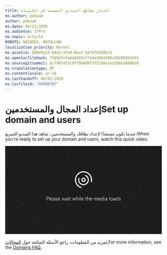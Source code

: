 ```yaml
---
title: اختبار مقاطع الفيديو المضمنة في الكيمياء
ms.author: pebaum
author: pebaum
ms.date: 04/21/2020
ms.audience: ITPro
ms.topic: article
ROBOTS: NOINDEX, NOFOLLOW
localization_priority: Normal
ms.assetid: d00e9a23-6443-4f4d-8ea7-bb75fb590b74
ms.openlocfilehash: 7569a7c4a6a6393cf7a9a3b54208c6b20b56d243
ms.sourcegitcommit: bc7d6f4f3c9f7060d073f5130e1ec856e248d020
ms.translationtype: MT
ms.contentlocale: ar-SA
ms.lasthandoff: 06/02/2020
ms.locfileid: "44509767"
---
```

# <a name="set-up-domain-and-users"></a><span data-ttu-id="ae345-102">إعداد المجال والمستخدمين</span><span class="sxs-lookup"><span data-stu-id="ae345-102">Set up domain and users</span></span>

<span data-ttu-id="ae345-103">عندما تكون مستعدًا لإعداد نطاقك والمستخدمين، شاهد هذا الفيديو السريع:</span><span class="sxs-lookup"><span data-stu-id="ae345-103">When you're ready to set up your domain and users, watch this quick video:</span></span>
  
![لا يدعم المتصفح الفيديو.](media/MSN_Video_Widget.gif)
  
<span data-ttu-id="ae345-106">لمزيد من المعلومات، راجع الأسئلة الشائعة حول [المجالات.](https://docs.microsoft.com/microsoft-365/admin/setup/domains-faq)</span><span class="sxs-lookup"><span data-stu-id="ae345-106">For more information, see the [Domains FAQ.](https://docs.microsoft.com/microsoft-365/admin/setup/domains-faq)</span></span>